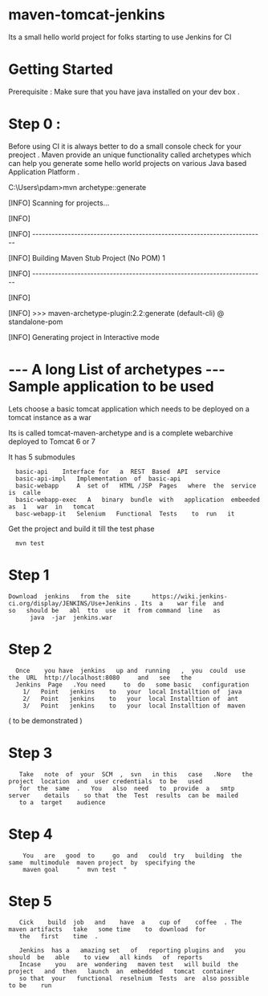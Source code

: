 maven-tomcat-jenkins
====================

Its a   small  hello   world project    for  folks  starting to use  Jenkins  for   CI 


Getting Started  
====================

Prerequisite  :   Make  sure  that   you   have  java  installed  on your dev  box  .

Step  0  :
=======
Before  using   CI  it   is  always  better   to  do a   small  console check  for  your  preoject  .  Maven  provide   an  unique  functionality
called  archetypes   which can help    you  generate   some   hello   world  projects on  various   Java  based  Application
Platform .  

C:\Users\pdam>mvn  archetype::generate

[INFO] Scanning for projects...

[INFO]

[INFO] ------------------------------------------------------------------------

[INFO] Building Maven Stub Project (No POM) 1

[INFO] ------------------------------------------------------------------------

[INFO]

[INFO] >>> maven-archetype-plugin:2.2:generate (default-cli) @ standalone-pom 

[INFO] Generating project in Interactive mode

---   A long  List  of   archetypes  ---
Sample   application  to be   used 
==================================

Lets   choose  a  basic  tomcat  application  which  needs   to be  deployed  on a  tomcat instance as a    war 

Its   is   called   tomcat-maven-archetype  and  is   a   complete  webarchive  deployed to  Tomcat 6  or  7  

It  has   5  submodules  

      basic-api    Interface for   a  REST  Based  API  service  
      basic-api-impl   Implementation  of  basic-api
      basic-webapp     A  set of   HTML /JSP  Pages   where  the  service is  calle 
      basic-webapp-exec   A   binary  bundle  with   application  embeeded  as  1   war  in   tomcat 
      basc-webapp-it   Selenium   Functional  Tests    to  run   it 
      
      
Get  the  project   and   build   it   till the  test  phase  

      mvn test 
      
Step  1  
===========
    Download  jenkins   from the  site      https://wiki.jenkins-ci.org/display/JENKINS/Use+Jenkins . Its  a    war file  and  
    so   should be   abl  tto  use  it  from command  line   as  
          java  -jar  jenkins.war  
    
Step    2
==========
      Once    you have  jenkins   up and  running   ,  you  could  use   the  URL  http://localhost:8080     and   see   the  
      Jenkins  Page   .You need     to  do   some basic   configuration 
        1/   Point   jenkins    to   your  local Installtion of  java  
        2/   Point   jenkins    to   your  local Installtion of  ant 
        3/   Point   jenkins    to   your  local Installtion of  maven  
(  to  be    demonstrated  ) 

Step  3
========
       Take   note  of  your  SCM  ,  svn   in this   case   .Nore   the  project  location  and  user credentials  to be   used
       for  the  same  .   You   also  need   to  provide  a   smtp    server    details    so that  the  Test  results  can be  mailed 
       to a  target    audience 
       
       
Step   4
=========
        You   are   good  to     go  and   could  try   building  the   same  multimodule  maven project  by  specifying the  
        maven goal     "  mvn test  "
        
Step    5 
=========
       Cick    build  job   and    have  a    cup of    coffee  . The  maven artifacts   take   some time    to  download  for 
       the   first    time  .  
       
       Jenkins  has a   amazing set   of   reporting plugins and   you should  be   able    to view   all kinds   of  reports  
       Incase    you   are  wondering   maven test   will build  the  project   and  then   launch  an  embeddded   tomcat  container
       so that  your   functional  reselnium  Tests  are  also possible  to be    run   
       
       
       
        




      


